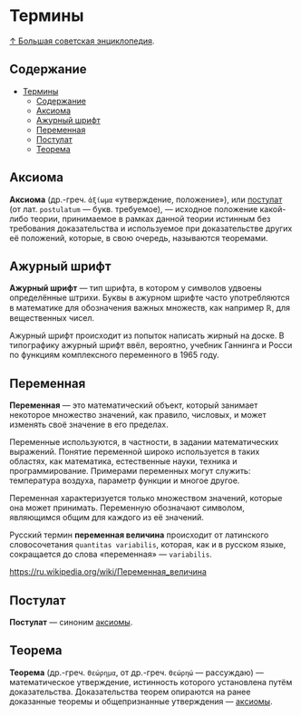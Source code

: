 # Термины

[↑ Большая советская энциклопедия](https://bse.slovaronline.com).

## Содержание

- [Термины](#термины)
  - [Содержание](#содержание)
  - [Аксиома](#аксиома)
  - [Ажурный шрифт](#ажурный-шрифт)
  - [Переменная](#переменная)
  - [Постулат](#постулат)
  - [Теорема](#теорема)

## Аксиома

**Аксиома** (др.-греч. `ἀξίωμα` «утверждение, положение»), или [постулат](#постулат) (от лат. `postulatum` — букв. требуемое), — исходное положение какой-либо теории, принимаемое в рамках данной теории истинным без требования доказательства и используемое при доказательстве других её положений, которые, в свою очередь, называются теоремами.

## Ажурный шрифт

**Ажурный шрифт** — тип шрифта, в котором у символов удвоены определённые штрихи. Буквы в ажурном шрифте часто употребляются в математике для обозначения важных множеств, как например $\mathbb{R}$, для вещественных чисел.

Ажурный шрифт происходит из попыток написать жирный на доске. В типографику ажурный шрифт ввёл, вероятно, учебник Ганнинга и Росси по функциям комплексного переменного в 1965 году.

## Переменная

**Переменная** — это математический объект, который занимает некоторое множество значений, как правило, числовых, и может изменять своё значение в его пределах.

Переменные используются, в частности, в задании математических выражений. Понятие переменной широко используется в таких областях, как математика, естественные науки, техника и программирование. Примерами переменных могут служить: температура воздуха, параметр функции и многое другое.

Переменная характеризуется только множеством значений, которые она может принимать. Переменную обозначают символом, являющимся общим для каждого из её значений.

Русский термин **переменная величина** происходит от латинского словосочетания `quantitas variabilis`, которая, как и в русском языке, сокращается до слова «переменная» — `variabilis`.

<https://ru.wikipedia.org/wiki/Переменная_величина>

## Постулат

**Постулат** — синоним [аксиомы](#аксиома).

## Теорема

**Теорема** (др.-греч. `Θεώρημα`, от др.-греч. `Θεώρηώ` — рассуждаю) — математическое утверждение, истинность которого установлена путём доказательства. Доказательства теорем опираются на ранее доказанные теоремы и общепризнанные утверждения — [аксиомы](#аксиома).
